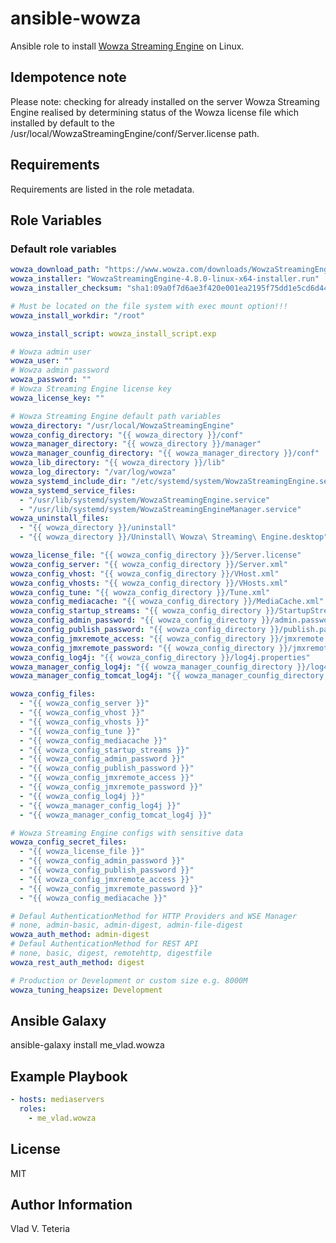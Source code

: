 # ansible-wowza

Ansible role to install [Wowza Streaming Engine](https://www.wowza.com/products/streaming-engine) on Linux.

## Idempotence note

Please note: checking for already installed on the server Wowza Streaming Engine realised by determining status of the Wowza license file which installed by default to the /usr/local/WowzaStreamingEngine/conf/Server.license path.

## Requirements

Requirements are listed in the role metadata.

## Role Variables

### Default role variables

``` yaml
wowza_download_path: "https://www.wowza.com/downloads/WowzaStreamingEngine-4-8-0/"
wowza_installer: "WowzaStreamingEngine-4.8.0-linux-x64-installer.run"
wowza_installer_checksum: "sha1:09a0f7d6ae3f420e001ea2195f75dd1e5cd6d44a"

# Must be located on the file system with exec mount option!!!
wowza_install_workdir: "/root"

wowza_install_script: wowza_install_script.exp

# Wowza admin user
wowza_user: ""
# Wowza admin password
wowza_password: ""
# Wowza Streaming Engine license key
wowza_license_key: ""

# Wowza Streaming Engine default path variables
wowza_directory: "/usr/local/WowzaStreamingEngine"
wowza_config_directory: "{{ wowza_directory }}/conf"
wowza_manager_directory: "{{ wowza_directory }}/manager"
wowza_manager_counfig_directory: "{{ wowza_manager_directory }}/conf"
wowza_lib_directory: "{{ wowza_directory }}/lib"
wowza_log_directory: "/var/log/wowza"
wowza_systemd_include_dir: "/etc/systemd/system/WowzaStreamingEngine.service.d"
wowza_systemd_service_files:
  - "/usr/lib/systemd/system/WowzaStreamingEngine.service"
  - "/usr/lib/systemd/system/WowzaStreamingEngineManager.service"
wowza_uninstall_files:
  - "{{ wowza_directory }}/uninstall"
  - "{{ wowza_directory }}/Uninstall\ Wowza\ Streaming\ Engine.desktop"

wowza_license_file: "{{ wowza_config_directory }}/Server.license"
wowza_config_server: "{{ wowza_config_directory }}/Server.xml"
wowza_config_vhost: "{{ wowza_config_directory }}/VHost.xml"
wowza_config_vhosts: "{{ wowza_config_directory }}/VHosts.xml"
wowza_config_tune: "{{ wowza_config_directory }}/Tune.xml"
wowza_config_mediacache: "{{ wowza_config_directory }}/MediaCache.xml"
wowza_config_startup_streams: "{{ wowza_config_directory }}/StartupStreams.xml"
wowza_config_admin_password: "{{ wowza_config_directory }}/admin.password"
wowza_config_publish_password: "{{ wowza_config_directory }}/publish.password"
wowza_config_jmxremote_access: "{{ wowza_config_directory }}/jmxremote.access"
wowza_config_jmxremote_password: "{{ wowza_config_directory }}/jmxremote.password"
wowza_config_log4j: "{{ wowza_config_directory }}/log4j.properties"
wowza_manager_config_log4j: "{{ wowza_manager_counfig_directory }}/log4j.properties"
wowza_manager_config_tomcat_log4j: "{{ wowza_manager_counfig_directory }}/tomcat-log4j.properties"

wowza_config_files:
  - "{{ wowza_config_server }}"
  - "{{ wowza_config_vhost }}"
  - "{{ wowza_config_vhosts }}"
  - "{{ wowza_config_tune }}"
  - "{{ wowza_config_mediacache }}"
  - "{{ wowza_config_startup_streams }}"
  - "{{ wowza_config_admin_password }}"
  - "{{ wowza_config_publish_password }}"
  - "{{ wowza_config_jmxremote_access }}"
  - "{{ wowza_config_jmxremote_password }}"
  - "{{ wowza_config_log4j }}"
  - "{{ wowza_manager_config_log4j }}"
  - "{{ wowza_manager_config_tomcat_log4j }}"

# Wowza Streaming Engine configs with sensitive data
wowza_config_secret_files:
  - "{{ wowza_license_file }}"
  - "{{ wowza_config_admin_password }}"
  - "{{ wowza_config_publish_password }}"
  - "{{ wowza_config_jmxremote_access }}"
  - "{{ wowza_config_jmxremote_password }}"
  - "{{ wowza_config_mediacache }}"

# Defaul AuthenticationMethod for HTTP Providers and WSE Manager
# none, admin-basic, admin-digest, admin-file-digest
wowza_auth_method: admin-digest
# Defaul AuthenticationMethod for REST API
# none, basic, digest, remotehttp, digestfile
wowza_rest_auth_method: digest

# Production or Development or custom size e.g. 8000M
wowza_tuning_heapsize: Development
```

## Ansible Galaxy

ansible-galaxy install me_vlad.wowza


## Example Playbook

``` yaml
- hosts: mediaservers
  roles:
    - me_vlad.wowza
```

## License

MIT

## Author Information

Vlad V. Teteria
